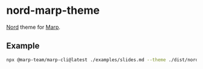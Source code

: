 # nord-marp-theme

[Nord](https://www.nordtheme.com/) theme for [Marp](https://marp.app/).

## Example

```sh
npx @marp-team/marp-cli@latest ./examples/slides.md --theme ./dist/nord.css --config ./examples/marp.config.js --output ./dist/output.html
```
